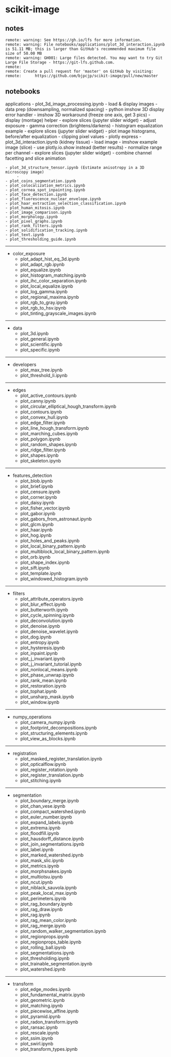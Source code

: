 # scikit-image
## notes
	remote: warning: See https://gh.io/lfs for more information.
	remote: warning: File notebooks/applications/plot_3d_interaction.ipynb is 51.11 MB; this is larger than GitHub's recommended maximum file size of 50.00 MB
	remote: warning: GH001: Large files detected. You may want to try Git Large File Storage - https://git-lfs.github.com.
	remote: 
	remote: Create a pull request for 'master' on GitHub by visiting:
	remote:      https://github.com/bjpcjp/scikit-image/pull/new/master
## notebooks
 applications
	- plot_3d_image_processing.ipynb
		- load & display images
            - data prep (downsampling, normalized spacing)
            - python imshow 3D display error handler
            - imshow 3D workaround (freeze one axis, get 3 pics)
            - display (montage) helper
            - explore slices (jupyter slider widget)
		- adjust exposure
            - gamma correction (brightens/darkens)
            - histogram equalization example
            - explore slices (jupyter slider widget)
            - plot image histograms, before/after equalization
            - clipping pixel values
    		- plotly express
	- plot_3d_interaction.ipynb (kidney tissue)
         - load image
         - imshow example image (slice)
         - use plotly.io.show instead (better results)
         - normalize range per channel
         - explore slices (jupyter slider widget)
         - combine channel facetting and slice animation
         
	- plot_3d_structure_tensor.ipynb (Estimate anisotropy in a 3D microscopy image)
         - 
	- plot_coins_segmentation.ipynb
	- plot_colocalization_metrics.ipynb
	- plot_cornea_spot_inpainting.ipynb
	- plot_face_detection.ipynb
	- plot_fluorescence_nuclear_envelope.ipynb
	- plot_haar_extraction_selection_classification.ipynb
	- plot_human_mitosis.ipynb
	- plot_image_comparison.ipynb
	- plot_morphology.ipynb
	- plot_pixel_graphs.ipynb
	- plot_rank_filters.ipynb
	- plot_solidification_tracking.ipynb
	- plot_text.ipynb
	- plot_thresholding_guide.ipynb
---
- color_exposure
	- plot_adapt_hist_eq_3d.ipynb
	- plot_adapt_rgb.ipynb
	- plot_equalize.ipynb
	- plot_histogram_matching.ipynb
	- plot_ihc_color_separation.ipynb
	- plot_local_equalize.ipynb
	- plot_log_gamma.ipynb
	- plot_regional_maxima.ipynb
	- plot_rgb_to_gray.ipynb
	- plot_rgb_to_hsv.ipynb
	- plot_tinting_grayscale_images.ipynb
---
- data
	- plot_3d.ipynb
	- plot_general.ipynb
	- plot_scientific.ipynb
	- plot_specific.ipynb
---
- developers
	- plot_max_tree.ipynb
	- plot_threshold_li.ipynb
---
- edges
	- plot_active_contours.ipynb
	- plot_canny.ipynb
	- plot_circular_elliptical_hough_transform.ipynb
	- plot_contours.ipynb
	- plot_convex_hull.ipynb
	- plot_edge_filter.ipynb
	- plot_line_hough_transform.ipynb
	- plot_marching_cubes.ipynb
	- plot_polygon.ipynb
	- plot_random_shapes.ipynb
	- plot_ridge_filter.ipynb
	- plot_shapes.ipynb
	- plot_skeleton.ipynb
---
- features_detection
	- plot_blob.ipynb
	- plot_brief.ipynb
	- plot_censure.ipynb
	- plot_corner.ipynb
	- plot_daisy.ipynb
	- plot_fisher_vector.ipynb
	- plot_gabor.ipynb
	- plot_gabors_from_astronaut.ipynb
	- plot_glcm.ipynb
	- plot_haar.ipynb
	- plot_hog.ipynb
	- plot_holes_and_peaks.ipynb
	- plot_local_binary_pattern.ipynb
	- plot_multiblock_local_binary_pattern.ipynb
	- plot_orb.ipynb
	- plot_shape_index.ipynb
	- plot_sift.ipynb
	- plot_template.ipynb
	- plot_windowed_histogram.ipynb
---
- filters
	- plot_attribute_operators.ipynb
	- plot_blur_effect.ipynb
	- plot_butterworth.ipynb
	- plot_cycle_spinning.ipynb
	- plot_deconvolution.ipynb
	- plot_denoise.ipynb
	- plot_denoise_wavelet.ipynb
	- plot_dog.ipynb
	- plot_entropy.ipynb
	- plot_hysteresis.ipynb
	- plot_inpaint.ipynb
	- plot_j_invariant.ipynb
	- plot_j_invariant_tutorial.ipynb
	- plot_nonlocal_means.ipynb
	- plot_phase_unwrap.ipynb
	- plot_rank_mean.ipynb
	- plot_restoration.ipynb
	- plot_tophat.ipynb
	- plot_unsharp_mask.ipynb
	- plot_window.ipynb
---
- numpy_operations
	- plot_camera_numpy.ipynb
	- plot_footprint_decompositions.ipynb
	- plot_structuring_elements.ipynb
	- plot_view_as_blocks.ipynb
---
- registration
	- plot_masked_register_translation.ipynb
	- plot_opticalflow.ipynb
	- plot_register_rotation.ipynb
	- plot_register_translation.ipynb
	- plot_stitching.ipynb
---
- segmentation
	- plot_boundary_merge.ipynb
	- plot_chan_vese.ipynb
	- plot_compact_watershed.ipynb
	- plot_euler_number.ipynb
	- plot_expand_labels.ipynb
	- plot_extrema.ipynb
	- plot_floodfill.ipynb
	- plot_hausdorff_distance.ipynb
	- plot_join_segmentations.ipynb
	- plot_label.ipynb
	- plot_marked_watershed.ipynb
	- plot_mask_slic.ipynb
	- plot_metrics.ipynb
	- plot_morphsnakes.ipynb
	- plot_multiotsu.ipynb
	- plot_ncut.ipynb
	- plot_niblack_sauvola.ipynb
	- plot_peak_local_max.ipynb
	- plot_perimeters.ipynb
	- plot_rag_boundary.ipynb
	- plot_rag_draw.ipynb
	- plot_rag.ipynb
	- plot_rag_mean_color.ipynb
	- plot_rag_merge.ipynb
	- plot_random_walker_segmentation.ipynb
	- plot_regionprops.ipynb
	- plot_regionprops_table.ipynb
	- plot_rolling_ball.ipynb
	- plot_segmentations.ipynb
	- plot_thresholding.ipynb
	- plot_trainable_segmentation.ipynb
	- plot_watershed.ipynb
---
- transform
	- plot_edge_modes.ipynb
	- plot_fundamental_matrix.ipynb
	- plot_geometric.ipynb
	- plot_matching.ipynb
	- plot_piecewise_affine.ipynb
	- plot_pyramid.ipynb
	- plot_radon_transform.ipynb
	- plot_ransac.ipynb
	- plot_rescale.ipynb
	- plot_ssim.ipynb
	- plot_swirl.ipynb
	- plot_transform_types.ipynb

